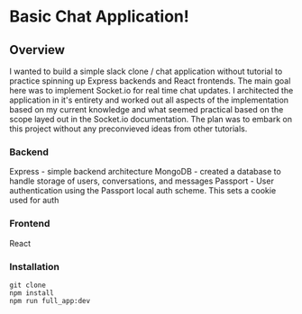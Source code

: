 # Basic Chat Application!

## Overview

I wanted to build a simple slack clone / chat application without tutorial to practice spinning up Express backends and React frontends. The main goal here was to implement Socket.io for real time chat updates. I architected the application in it's entirety and worked out all aspects of the implementation based on my current knowledge and what seemed practical based on the scope layed out in the Socket.io documentation. The plan was to embark on this project without any preconvieved ideas from other tutorials.

### Backend

Express - simple backend architecture
MongoDB - created a database to handle storage of users, conversations, and messages
Passport - User authentication using the Passport local auth scheme. This sets a cookie used for auth

### Frontend

React

### Installation

```
git clone
npm install
npm run full_app:dev
```
